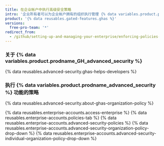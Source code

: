 ```yaml
---
title: 在企业帐户中执行高级安全策略
intro: '企业所有者可以为企业帐户拥有的组织执行管理 {% data variables.product.prodname_GH_advanced_security %} 功能的策略。'
product: '{% data reusables.gated-features.ghas %}'
versions:
  free-pro-team: '*'
redirect_from:
  - /github/setting-up-and-managing-your-enterprise/enforcing-policies-for-advanced-security-in-your-enterprise-account
---
```

### 关于 {% data variables.product.prodname_GH_advanced_security %}

{% data reusables.advanced-security.ghas-helps-developers %}

### 执行 {% data variables.product.prodname_advanced_security %} 功能的策略

{% data reusables.advanced-security.about-ghas-organization-policy %}

{% data reusables.enterprise-accounts.access-enterprise %}
{% data reusables.enterprise-accounts.policies-tab %}
{% data reusables.enterprise-accounts.advanced-security-policies %}
{% data reusables.enterprise-accounts.advanced-security-organization-policy-drop-down %}
{% data reusables.enterprise-accounts.advanced-security-individual-organization-policy-drop-down %}
